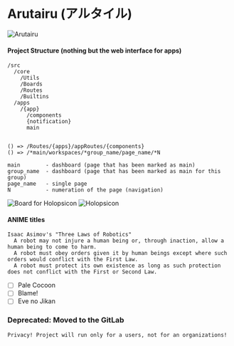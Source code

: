 # Arutairu (アルタイル)

![Arutairu](notes/idea/readme/arutairu.gif)

#### Project Structure (nothing but the web interface for apps)
```
/src
  /core
    /Utils
    /Boards
    /Routes
    /Builtins
  /apps
    /{app}
      /components
      {notification}
      main


() => /Routes/{apps}/appRoutes/{components}
() => /*main/workspaces/*group_name/page_name/*N

main        - dashboard (page that has been marked as main)
group_name  - dashboard (page that has been marked as main for this group)
page_name   - single page
N           - numeration of the page (navigation)
```

![Board for Holopsicon](notes/idea/readme/board_for_holopsicon.png)
![Holopsicon](notes/idea/readme/holopsicon.png)

#### ANIME titles
```
Isaac Asimov's "Three Laws of Robotics"
  A robot may not injure a human being or, through inaction, allow a human being to come to harm.
  A robot must obey orders given it by human beings except where such orders would conflict with the First Law.
  A robot must protect its own existence as long as such protection does not conflict with the First or Second Law.
```
- [ ] Pale Cocoon
- [ ] Blame!
- [ ] Eve no Jikan

### Deprecated: Moved to the GitLab
```
Privacy! Project will run only for a users, not for an organizations!
```
